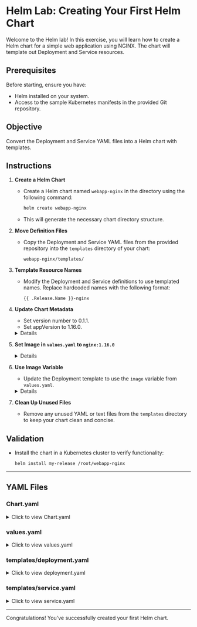 
# Helm Lab: Creating Your First Helm Chart

Welcome to the Helm lab! In this exercise, you will learn how to create a Helm chart for a simple web application using NGINX. The chart will template out Deployment and Service resources.

## Prerequisites

Before starting, ensure you have:
- Helm installed on your system.
- Access to the sample Kubernetes manifests in the provided Git repository.

## Objective

Convert the Deployment and Service YAML files into a Helm chart with templates.

## Instructions

1. **Create a Helm Chart**
   - Create a Helm chart named `webapp-nginx` in the directory using the following command:
     ```bash
     helm create webapp-nginx
     ```
   - This will generate the necessary chart directory structure.

2. **Move Definition Files**
   - Copy the Deployment and Service YAML files from the provided repository into the `templates` directory of your chart:
     ```
     webapp-nginx/templates/
     ```

3. **Template Resource Names**
   - Modify the Deployment and Service definitions to use templated names. Replace hardcoded names with the following format:
     ```
     {{ .Release.Name }}-nginx
     ```

4. **Update Chart Metadata**
   - Set version number to 0.1.1. 
   - Set appVersion to 1.16.0.
   <details>
   
   - Open the `Chart.yaml` file and update the following:
     - `apiVersion: v2`
     - `name: webapp-nginx`
     - `version: 0.1.1`
     - `appVersion: 1.16.0`
  </details>

5. **Set Image in `values.yaml` to `nginx:1.16.0`**
   <details>
   
    - Open the `values.yaml` file and ensure it includes the following entry:
     ```yaml
     image: nginx:1.16.0
     ```
  </details>


6. **Use Image Variable**
   - Update the Deployment template to use the `image` variable from `values.yaml`.

   <details>

    ```yaml
    containers:
      - name: nginx
        image: {{ .Values.image }}
    ```
   </details>


7. **Clean Up Unused Files**
   - Remove any unused YAML or text files from the `templates` directory to keep your chart clean and concise.

## Validation
- Install the chart in a Kubernetes cluster to verify functionality:
  ```bash
  helm install my-release /root/webapp-nginx
  ```

---

## YAML Files

### Chart.yaml
<details>
<summary>Click to view Chart.yaml</summary>

```yaml
apiVersion: v2
name: webapp-nginx
description: A Helm chart for deploying a simple NGINX application
version: 0.1.1
appVersion: 1.16.0
```

</details>

### values.yaml
<details>
<summary>Click to view values.yaml</summary>

```yaml
# Default values for webapp-nginx.
image: nginx:1.16.0
```

</details>

### templates/deployment.yaml
<details>
<summary>Click to view deployment.yaml</summary>

```yaml
apiVersion: apps/v1
kind: Deployment
metadata:
  name: {{ .Release.Name }}-nginx
spec:
  replicas: 1
  selector:
    matchLabels:
      app: nginx
  template:
    metadata:
      labels:
        app: nginx
    spec:
      containers:
        - name: nginx
          image: {{ .Values.image }}
          ports:
            - containerPort: 80
```

</details>

### templates/service.yaml
<details>
<summary>Click to view service.yaml</summary>

```yaml
apiVersion: v1
kind: Service
metadata:
  name: {{ .Release.Name }}-nginx
spec:
  type: ClusterIP
  selector:
    app: nginx
  ports:
    - protocol: TCP
      port: 80
      targetPort: 80
```

</details>

---

Congratulations! You've successfully created your first Helm chart.
